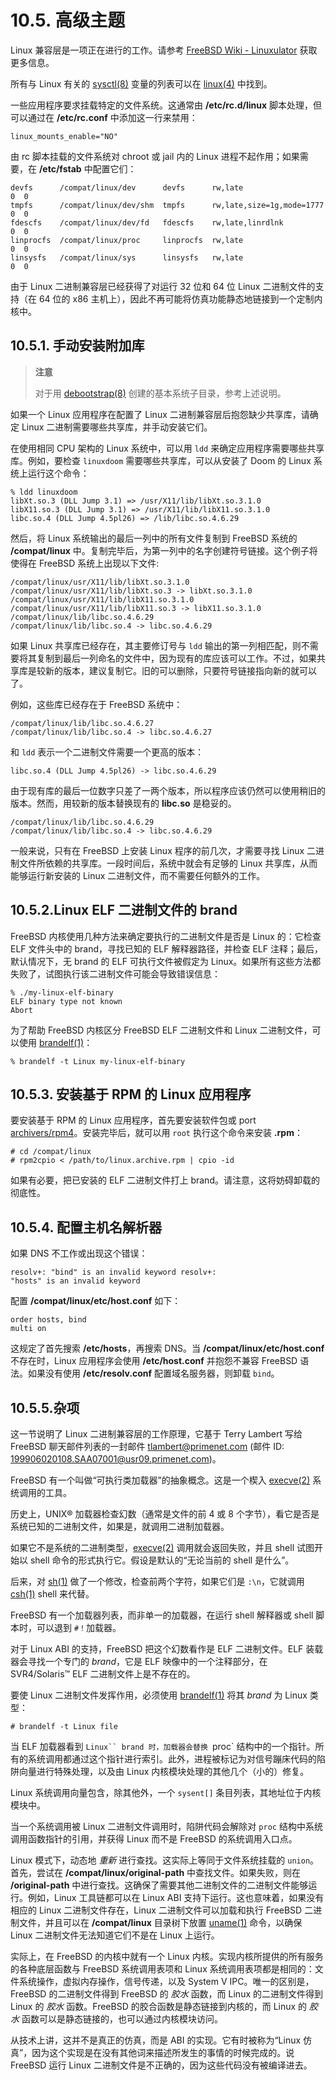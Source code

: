 # 10.5. 高级主题

Linux 兼容层是一项正在进行的工作。请参考 [FreeBSD Wiki - Linuxulator](https://wiki.freebsd.org/Linuxulator) 获取更多信息。

所有与 Linux 有关的 [sysctl(8)](https://www.freebsd.org/cgi/man.cgi?query=sysctl&sektion=8&format=html) 变量的列表可以在 [linux(4)](https://www.freebsd.org/cgi/man.cgi?query=linux&sektion=4&format=html) 中找到。

一些应用程序要求挂载特定的文件系统。这通常由 **/etc/rc.d/linux** 脚本处理，但可以通过在 **/etc/rc.conf** 中添加这一行来禁用：

```
linux_mounts_enable="NO"
```

由 rc 脚本挂载的文件系统对 chroot 或 jail 内的 Linux 进程不起作用；如果需要，在 **/etc/fstab** 中配置它们：

```
devfs      /compat/linux/dev      devfs      rw,late                    0  0
tmpfs      /compat/linux/dev/shm  tmpfs      rw,late,size=1g,mode=1777  0  0
fdescfs    /compat/linux/dev/fd   fdescfs    rw,late,linrdlnk           0  0
linprocfs  /compat/linux/proc     linprocfs  rw,late                    0  0
linsysfs   /compat/linux/sys      linsysfs   rw,late                    0  0
```

由于 Linux 二进制兼容层已经获得了对运行 32 位和 64 位 Linux 二进制文件的支持（在 64 位的 x86 主机上），因此不再可能将仿真功能静态地链接到一个定制内核中。

## 10.5.1. 手动安装附加库

>**注意**
>
>对于用 [debootstrap(8)](https://www.freebsd.org/cgi/man.cgi?query=debootstrap&sektion=8&format=html) 创建的基本系统子目录，参考上述说明。

如果一个 Linux 应用程序在配置了 Linux 二进制兼容层后抱怨缺少共享库，请确定 Linux 二进制需要哪些共享库，并手动安装它们。

在使用相同 CPU 架构的 Linux 系统中，可以用 `ldd` 来确定应用程序需要哪些共享库。例如，要检查 `linuxdoom` 需要哪些共享库，可以从安装了 Doom 的 Linux 系统上运行这个命令：

```
% ldd linuxdoom
libXt.so.3 (DLL Jump 3.1) => /usr/X11/lib/libXt.so.3.1.0
libX11.so.3 (DLL Jump 3.1) => /usr/X11/lib/libX11.so.3.1.0
libc.so.4 (DLL Jump 4.5pl26) => /lib/libc.so.4.6.29
```

然后，将 Linux 系统输出的最后一列中的所有文件复制到 FreeBSD 系统的 **/compat/linux** 中。复制完毕后，为第一列中的名字创建符号链接。这个例子将使得在 FreeBSD 系统上出现以下文件:

```
/compat/linux/usr/X11/lib/libXt.so.3.1.0
/compat/linux/usr/X11/lib/libXt.so.3 -> libXt.so.3.1.0
/compat/linux/usr/X11/lib/libX11.so.3.1.0
/compat/linux/usr/X11/lib/libX11.so.3 -> libX11.so.3.1.0
/compat/linux/lib/libc.so.4.6.29
/compat/linux/lib/libc.so.4 -> libc.so.4.6.29
```

如果 Linux 共享库已经存在，其主要修订号与 `ldd` 输出的第一列相匹配，则不需要将其复制到最后一列命名的文件中，因为现有的库应该可以工作。不过，如果共享库是较新的版本，建议复制它。旧的可以删除，只要符号链接指向新的就可以了。

例如，这些库已经存在于 FreeBSD 系统中：

```
/compat/linux/lib/libc.so.4.6.27
/compat/linux/lib/libc.so.4 -> libc.so.4.6.27
```

和 `ldd` 表示一个二进制文件需要一个更高的版本：

```
libc.so.4 (DLL Jump 4.5pl26) -> libc.so.4.6.29
```

由于现有库的最后一位数字只差了一两个版本，所以程序应该仍然可以使用稍旧的版本。然而，用较新的版本替换现有的 **libc.so** 是稳妥的。

```
/compat/linux/lib/libc.so.4.6.29
/compat/linux/lib/libc.so.4 -> libc.so.4.6.29
```

一般来说，只有在 FreeBSD 上安装 Linux 程序的前几次，才需要寻找 Linux 二进制文件所依赖的共享库。一段时间后，系统中就会有足够的 Linux 共享库，从而能够运行新安装的 Linux 二进制文件，而不需要任何额外的工作。

## 10.5.2.Linux ELF 二进制文件的 brand 

FreeBSD 内核使用几种方法来确定要执行的二进制文件是否是 Linux 的：它检查 ELF 文件头中的 brand，寻找已知的 ELF 解释器路径，并检查 ELF 注释；最后，默认情况下，无 brand 的 ELF 可执行文件被假定为 Linux。如果所有这些方法都失败了，试图执行该二进制文件可能会导致错误信息：

```
% ./my-linux-elf-binary
ELF binary type not known
Abort
```

为了帮助 FreeBSD 内核区分 FreeBSD ELF 二进制文件和 Linux 二进制文件，可以使用 [brandelf(1)](https://www.freebsd.org/cgi/man.cgi?query=brandelf&sektion=1&format=html)：

```
% brandelf -t Linux my-linux-elf-binary
```

## 10.5.3. 安装基于 RPM 的 Linux 应用程序

要安装基于 RPM 的 Linux 应用程序，首先要安装软件包或 port [archivers/rpm4](https://cgit.freebsd.org/ports/tree/archivers/rpm4/pkg-descr)。安装完毕后，就可以用 `root` 执行这个命令来安装 **.rpm**：

```
# cd /compat/linux
# rpm2cpio < /path/to/linux.archive.rpm | cpio -id
```

如果有必要，把已安装的 ELF 二进制文件打上 brand。请注意，这将妨碍卸载的彻底性。

## 10.5.4. 配置主机名解析器

如果 DNS 不工作或出现这个错误：

```
resolv+: "bind" is an invalid keyword resolv+:
"hosts" is an invalid keyword
```

配置 **/compat/linux/etc/host.conf** 如下：

```
order hosts, bind
multi on
```

这规定了首先搜索 **/etc/hosts**，再搜索 DNS。当 **/compat/linux/etc/host.conf** 不存在时，Linux 应用程序会使用 **/etc/host.conf** 并抱怨不兼容 FreeBSD 语法。如果没有使用 **/etc/resolv.conf** 配置域名服务器，则卸载 `bind`。

## 10.5.5.杂项

这一节说明了 Linux 二进制兼容层的工作原理，它基于 Terry Lambert 写给 FreeBSD 聊天邮件列表的一封邮件 [tlambert@primenet.com](tlambert@primenet.com) (邮件 ID: [<199906020108.SAA07001@usr09.primenet.com>](199906020108.SAA07001@usr09.primenet.com))。

FreeBSD 有一个叫做“可执行类加载器”的抽象概念。这是一个楔入 [execve(2)](https://www.freebsd.org/cgi/man.cgi?query=execve&sektion=2&format=html) 系统调用的工具。

历史上，UNIX® 加载器检查幻数（通常是文件的前 4 或 8 个字节），看它是否是系统已知的二进制文件，如果是，就调用二进制加载器。

如果它不是系统的二进制类型，[execve(2)](https://www.freebsd.org/cgi/man.cgi?query=execve&sektion=2&format=html) 调用就会返回失败，并且 shell 试图开始以 shell 命令的形式执行它。假设是默认的“无论当前的 shell 是什么”。

后来，对 [sh(1)](https://www.freebsd.org/cgi/man.cgi?query=sh&sektion=1&format=html) 做了一个修改，检查前两个字符，如果它们是 `:\n`，它就调用 [csh(1)](https://www.freebsd.org/cgi/man.cgi?query=csh&sektion=1&format=html) shell 来代替。

FreeBSD 有一个加载器列表，而非单一的加载器，在运行 shell 解释器或 shell 脚本时，可以退到 `#！`加载器。

对于 Linux ABI 的支持，FreeBSD 把这个幻数看作是 ELF 二进制文件。ELF 装载器会寻找一个专门的 *brand*，它是 ELF 映像中的一个注释部分，在 SVR4/Solaris™ ELF 二进制文件上是不存在的。

要使 Linux 二进制文件发挥作用，必须使用 [brandelf(1)](https://www.freebsd.org/cgi/man.cgi?query=brandelf&sektion=1&format=html) 将其 *brand* 为 Linux 类型：

```
# brandelf -t Linux file
```

当 ELF 加载器看到 `Linux`` brand 时，加载器会替换 `proc` 结构中的一个指针。所有的系统调用都通过这个指针进行索引。此外，进程被标记为对信号蹦床代码的陷阱向量进行特殊处理，以及由 Linux 内核模块处理的其他几个（小的）修复。

Linux 系统调用向量包含，除其他外，一个 `sysent[]` 条目列表，其地址位于内核模块中。

当一个系统调用被 Linux 二进制文件调用时，陷阱代码会解除对 `proc` 结构中系统调用函数指针的引用，并获得 Linux 而不是 FreeBSD 的系统调用入口点。

Linux 模式下，动态地 *重新* 进行查找。这实际上等同于文件系统挂载的 `union`。首先，尝试在 **/compat/linux/original-path** 中查找文件。如果失败，则在 **/original-path** 中进行查找。这确保了需要其他二进制文件的二进制文件能够运行。例如，Linux 工具链都可以在 Linux ABI 支持下运行。这也意味着，如果没有相应的 Linux 二进制文件存在，Linux 二进制文件可以加载和执行 FreeBSD 二进制文件，并且可以在 **/compat/linux** 目录树下放置 [uname(1)](https://www.freebsd.org/cgi/man.cgi?query=uname&sektion=1&format=html) 命令，以确保 Linux 二进制文件无法知道它们不是在 Linux 上运行。

实际上，在 FreeBSD 的内核中就有一个 Linux 内核。实现内核所提供的所有服务的各种底层函数与 FreeBSD 系统调用表项和 Linux 系统调用表项都是相同的：文件系统操作，虚拟内存操作，信号传递，以及 System V IPC。唯一的区别是，FreeBSD 的二进制文件得到 FreeBSD 的 *胶水* 函数，而 Linux 的二进制文件得到 Linux 的 *胶水* 函数。FreeBSD 的胶合函数是静态链接到内核的，而 Linux 的 *胶水* 函数可以是静态链接的，也可以通过内核模块访问。

从技术上讲，这并不是真正的仿真，而是 ABI 的实现。它有时被称为“Linux 仿真”，因为这个实现是在没有其他词来描述所发生的事情的时候完成的。说 FreeBSD 运行 Linux 二进制文件是不正确的，因为这些代码没有被编译进去。
